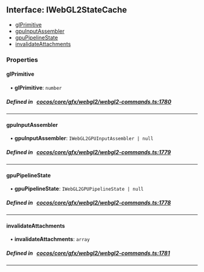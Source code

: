 ## Interface: IWebGL2StateCache

- [glPrimitive](#glPrimitive)
- [gpuInputAssembler](#gpuInputAssembler)
- [gpuPipelineState](#gpuPipelineState)
- [invalidateAttachments](#invalidateAttachments)

### Properties

#### glPrimitive

<div style="margin-left: 10px;">


• **glPrimitive**: ``number``

</div>

##### Defined in &nbsp;   [cocos/core/gfx/webgl2/webgl2-commands.ts:1780](https://github.com/cocos-creator/engine/blob/c7bf6b8a9/cocos/core/gfx/webgl2/webgl2-commands.ts#L1780)&nbsp;
___
#### gpuInputAssembler

<div style="margin-left: 10px;">


• **gpuInputAssembler**: ``IWebGL2GPUInputAssembler | null``

</div>

##### Defined in &nbsp;   [cocos/core/gfx/webgl2/webgl2-commands.ts:1779](https://github.com/cocos-creator/engine/blob/c7bf6b8a9/cocos/core/gfx/webgl2/webgl2-commands.ts#L1779)&nbsp;
___
#### gpuPipelineState

<div style="margin-left: 10px;">


• **gpuPipelineState**: ``IWebGL2GPUPipelineState | null``

</div>

##### Defined in &nbsp;   [cocos/core/gfx/webgl2/webgl2-commands.ts:1778](https://github.com/cocos-creator/engine/blob/c7bf6b8a9/cocos/core/gfx/webgl2/webgl2-commands.ts#L1778)&nbsp;
___
#### invalidateAttachments

<div style="margin-left: 10px;">


• **invalidateAttachments**: ``array``

</div>

##### Defined in &nbsp;   [cocos/core/gfx/webgl2/webgl2-commands.ts:1781](https://github.com/cocos-creator/engine/blob/c7bf6b8a9/cocos/core/gfx/webgl2/webgl2-commands.ts#L1781)&nbsp;
___

